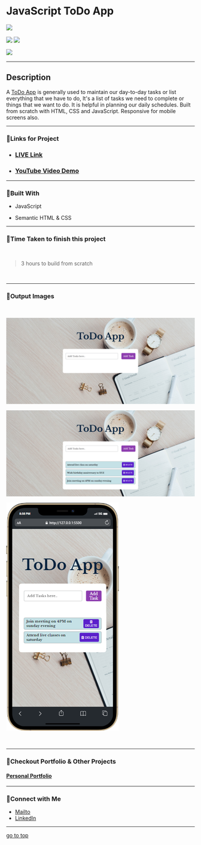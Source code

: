 # JavaScript ToDo App

![](https://img.shields.io/badge/ToDo-App-brightgreen)

![](https://img.shields.io/badge/JavaScript-CSS-yellow)
![](https://img.shields.io/badge/functions-event%20listeners-red)

![](https://img.shields.io/badge/Shubham-Singh-blue)

<hr>

## Description

A [ToDo App](https://todo-fsjs.netlify.app/) is generally used to maintain our day-to-day tasks or list everything that we have to do, It's a list of tasks we need to complete or things that we want to do. It is helpful in planning our daily schedules. Built from scratch with HTML, CSS and JavaScript. Responsive for mobile screens also.

<hr>


### 📌Links for Project
- ### [LIVE Link](https://todo-fsjs.netlify.app/)

- ### [YouTube Video Demo](https://youtu.be/40EAsAxpj30)

<hr>

### 📌Built With

- JavaScript

- Semantic HTML & CSS

<hr>

### 📌Time Taken to finish this project

<br>

> 3 hours to build from scratch

<br>

<hr>

### 📌Output Images

<br>

![opimage](./images/ToDo-App.png)

![opimage1](./images/ToDo-App%20(1).png)

![opimage2](./images/mobile%20(2).png)

<br>

<hr>

### 📌Checkout Portfolio & Other Projects

#### [Personal Portfolio](https://shubhambhoj.in/)


***
### 📌Connect with Me
* [Mailto](mailto:shubhambhoj3@gmail.com)
* [LinkedIn](https://www.linkedin.com/in/shubham-singh-b122b7171/)

***
[go to top](#javascript-todo-app)